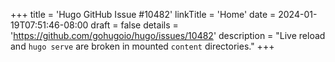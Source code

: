 +++
title = 'Hugo GitHub Issue #10482'
linkTitle = 'Home'
date = 2024-01-19T07:51:46-08:00
draft = false
details = 'https://github.com/gohugoio/hugo/issues/10482'
description = "Live reload and `hugo serve` are broken in mounted `content` directories."
+++

